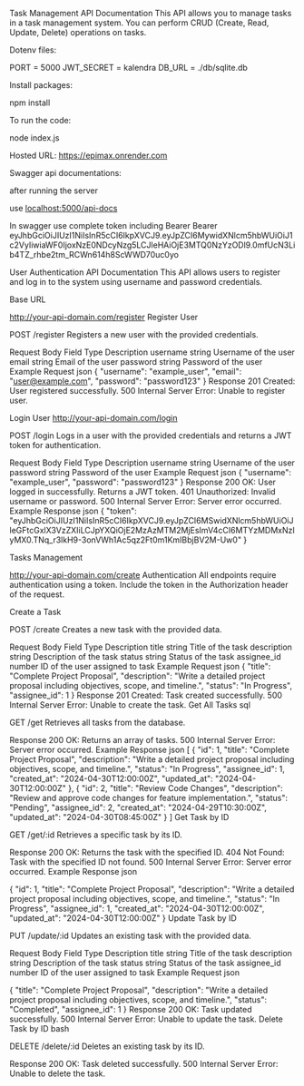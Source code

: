Task Management API Documentation
This API allows you to manage tasks in a task management system. You can perform CRUD (Create, Read, Update, Delete) operations on tasks.

Dotenv files:

PORT = 5000
JWT_SECRET = kalendra
DB_URL = ./db/sqlite.db

Install packages:

npm install

To run the code:

node index.js

Hosted URL: https://epimax.onrender.com

Swagger api documentations:

after running the server 

use [localhost:5000/api-docs](http://localhost:5000/api-docs)

In swagger use complete token including Bearer
Bearer eyJhbGciOiJIUzI1NiIsInR5cCI6IkpXVCJ9.eyJpZCI6MywidXNlcm5hbWUiOiJ1c2VyIiwiaWF0IjoxNzE0NDcyNzg5LCJleHAiOjE3MTQ0NzYzODl9.0mfUcN3Lib4TZ_rhbe2tm_RCWn614h8ScWWD70uc0yo


User Authentication API Documentation
This API allows users to register and log in to the system using username and password credentials.

Base URL

http://your-api-domain.com/register
Register User

POST /register
Registers a new user with the provided credentials.

Request Body
Field	Type	Description
username	string	Username of the user
email	string	Email of the user
password	string	Password of the user
Example Request
json
{
    "username": "example_user",
    "email": "user@example.com",
    "password": "password123"
}
Response
201 Created: User registered successfully.
500 Internal Server Error: Unable to register user.

Login User
http://your-api-domain.com/login

POST /login
Logs in a user with the provided credentials and returns a JWT token for authentication.

Request Body
Field	Type	Description
username	string	Username of the user
password	string	Password of the user
Example Request
json
{
    "username": "example_user",
    "password": "password123"
}
Response
200 OK: User logged in successfully. Returns a JWT token.
401 Unauthorized: Invalid username or password.
500 Internal Server Error: Server error occurred.
Example Response
json
{
    "token": "eyJhbGciOiJIUzI1NiIsInR5cCI6IkpXVCJ9.eyJpZCI6MSwidXNlcm5hbWUiOiJleGFtcGxlX3VzZXIiLCJpYXQiOjE2MzAzMTM2MjEsImV4cCI6MTYzMDMxNzIyMX0.TNq_r3lkH9-3onVWh1Ac5qz2Ft0m1KmIBbjBV2M-Uw0"
}


Tasks Management

http://your-api-domain.com/create
Authentication
All endpoints require authentication using a token. Include the token in the Authorization header of the request.

Create a Task

POST /create
Creates a new task with the provided data.

Request Body
Field	Type	Description
title	string	Title of the task
description	string	Description of the task
status	string	Status of the task
assignee_id	number	ID of the user assigned to task
Example Request
json
{
    "title": "Complete Project Proposal",
    "description": "Write a detailed project proposal including objectives, scope, and timeline.",
    "status": "In Progress",
    "assignee_id": 1
}
Response
201 Created: Task created successfully.
500 Internal Server Error: Unable to create the task.
Get All Tasks
sql

GET /get
Retrieves all tasks from the database.

Response
200 OK: Returns an array of tasks.
500 Internal Server Error: Server error occurred.
Example Response
json
[
    {
        "id": 1,
        "title": "Complete Project Proposal",
        "description": "Write a detailed project proposal including objectives, scope, and timeline.",
        "status": "In Progress",
        "assignee_id": 1,
        "created_at": "2024-04-30T12:00:00Z",
        "updated_at": "2024-04-30T12:00:00Z"
    },
    {
        "id": 2,
        "title": "Review Code Changes",
        "description": "Review and approve code changes for feature implementation.",
        "status": "Pending",
        "assignee_id": 2,
        "created_at": "2024-04-29T10:30:00Z",
        "updated_at": "2024-04-30T08:45:00Z"
    }
]
Get Task by ID

GET /get/:id
Retrieves a specific task by its ID.

Response
200 OK: Returns the task with the specified ID.
404 Not Found: Task with the specified ID not found.
500 Internal Server Error: Server error occurred.
Example Response
json

{
    "id": 1,
    "title": "Complete Project Proposal",
    "description": "Write a detailed project proposal including objectives, scope, and timeline.",
    "status": "In Progress",
    "assignee_id": 1,
    "created_at": "2024-04-30T12:00:00Z",
    "updated_at": "2024-04-30T12:00:00Z"
}
Update Task by ID

PUT /update/:id
Updates an existing task with the provided data.

Request Body
Field	Type	Description
title	string	Title of the task
description	string	Description of the task
status	string	Status of the task
assignee_id	number	ID of the user assigned to task
Example Request
json

{
    "title": "Complete Project Proposal",
    "description": "Write a detailed project proposal including objectives, scope, and timeline.",
    "status": "Completed",
    "assignee_id": 1
}
Response
200 OK: Task updated successfully.
500 Internal Server Error: Unable to update the task.
Delete Task by ID
bash

DELETE /delete/:id
Deletes an existing task by its ID.

Response
200 OK: Task deleted successfully.
500 Internal Server Error: Unable to delete the task.
